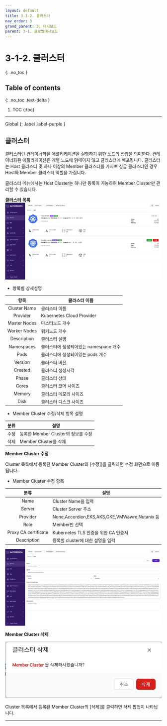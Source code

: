 ```yaml
---
layout: default
title: 3-1-2. 클러스터
nav_order: 3
grand_parent: 3. 대시보드
parent: 3-1. 글로벌대시보드
---
```


# 3-1-2. 클러스터
{: .no_toc }

## Table of contents
{: .no_toc .text-delta }

1. TOC
{:toc}

---

<div class="code-example" markdown="1">
Global
{: .label .label-purple }
</div>

## 클러스터
클러스터란 컨테이너화된 애플리케이션을 실행하기 위한 노드의 집합을 의미한다. 컨테이너화된 애플리케이션은 개별 노드에 얽매이지 않고 클러스터에 배포됩니다.
클러스터는 Host 클러스터 및 하나 이상의 Member 클러스터를 가지며 싱글 클러스터인 경우 Host와 Member 클러스터 역할을 가집니다.

클러스터 메뉴에서는 Host Cluster는 하나만 등록이 가능하여 Member Cluster만 관리할 수 있습니다.

**클러스터 목록**
![3_cluster_overview.png](/assets/images/dashboard/cluster/3_cluster_overview.png)

- 항목별 상세설명

| 항목 | 클러스터 이름 |
|:--:|--|
|Cluster Name|클러스터 이름|
|Provider|Kubernetes Cloud Provider|
|Master Nodes|마스터노드 개수|
|Worker Nodes|워커노드 개수|
|Description|클러스터 설명|
|Namespaces|클러스터에 생성되어있는 namespace 개수|
|Pods|클러스터에 생성되어있는 pods 개수|
|Version|클러스터 버전|
|Created|클러스터 생성시각|
|Phase|클러스터 상태|
|Cores|클러스터 코어 사이즈|
|Memory|클러스터 메모리 사이즈|
|Disk|클러스터 디스크 사이즈|

- Member Cluster 수정/삭제 항목 설명

|분류|설명|
|:--:|--|
|수정|등록한 Member Cluster의 정보를 수정|
|삭제|Member Cluster를 삭제|

**Member Cluster 수정**

Cluster 목록에서 등록된 Member Cluster의 [수정]]을 클릭하면 수정 화면으로 이동됩니다.

- Member Cluster 수정 항목

|분류|설명|
|:--:|--|
|Name|Cluster Name을 입력|
|Server|Cluster Server 주소|
|Provider|None,Accordion,EKS,AKS,GKE,VMWawre,Nutanix 등|
|Role|Member만 선택|
|Proxy CA certificate|Kubernetes TLS 인증을 위한 CA 인증서|
|Description|등록할 cluster에 대한 설명을 입력|


![3_cluster_member_edit.png](/assets/images/dashboard/cluster/3_cluster_member_edit.png)

**Member Cluster 삭제**

![3_cluster_member_delete.png](/assets/images/dashboard/cluster/3_cluster_member_delete.png)

Cluster 목록에서 등록된 Member Cluster의 [삭제]를 클릭하면 삭제 팝업이 나타납니다.

---